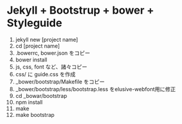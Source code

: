 # Jekyll + Bootstrup + bower + Styleguide

1. jekyll new [project name]
2. cd [project name]
3. .bowerrc, bower.json をコピー
4. bower install
5. js, css, font など、諸々コピー
6. css/ に guide.css を作成
7. _bower/bootstrap/Makefile をコピー
8. _bower/bootstrap/less/bootstrap.less をelusive-webfont用に修正
9. cd _bowar/bootstrap
10. npm install
11. make
12. make bootstrap